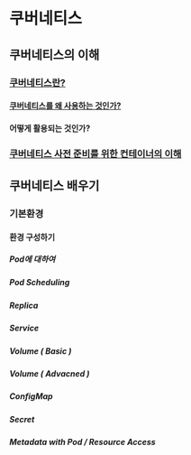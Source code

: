 # 쿠버네티스 

## 쿠버네티스의 이해

### [쿠버네티스란?](https://github.com/keepinmindsh/lines_edu/blob/main/kubernetes/001_concept/concept.md)  

#### [쿠버네티스를 왜 사용하는 것인가?](https://github.com/keepinmindsh/lines_edu/blob/main/kubernetes/001_concept/why_kubernetes.md)
#### 어떻게 활용되는 것인가? 

### [쿠버네티스 사전 준비를 위한 컨테이너의 이해](https://github.com/keepinmindsh/lines_edu/blob/main/kubernetes/002_containers/concept_containers.md)

## 쿠버네티스 배우기 

### 기본환경 

#### 환경 구성하기 

##### Pod에 대하여 
##### Pod Scheduling 
##### Replica
##### Service 
##### Volume ( Basic )  
##### Volume ( Advacned ) 
##### ConfigMap 
##### Secret 
##### Metadata with Pod / Resource Access 
